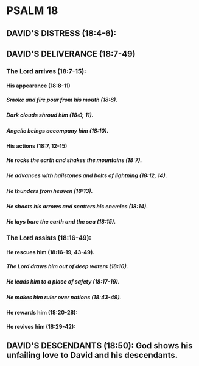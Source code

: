 ---
---
# PSALM 18 
## DAVID\'S DISTRESS (18:4-6): 
## DAVID\'S DELIVERANCE (18:7-49) 
###  The Lord arrives (18:7-15): 
####  His appearance (18:8-11) 
#####  Smoke and fire pour from his mouth (18:8). 
#####  Dark clouds shroud him (18:9, 11). 
#####  Angelic beings accompany him (18:10). 
####  His actions (18:7, 12-15) 
#####  He rocks the earth and shakes the mountains (18:7). 
#####  He advances with hailstones and bolts of lightning (18:12, 14). 
#####  He thunders from heaven (18:13). 
#####  He shoots his arrows and scatters his enemies (18:14). 
#####  He lays bare the earth and the sea (18:15). 
###  The Lord assists (18:16-49): 
####  He rescues him (18:16-19, 43-49). 
#####  The Lord draws him out of deep waters (18:16). 
#####  He leads him to a place of safety (18:17-19). 
#####  He makes him ruler over nations (18:43-49). 
####  He rewards him (18:20-28): 
####  He revives him (18:29-42): 
## DAVID\'S DESCENDANTS (18:50): God shows his unfailing love to David and his descendants. 
